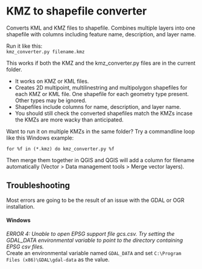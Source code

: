 # KMZ to shapefile converter

Converts KML and KMZ files to shapefile. Combines multiple layers into one shapefile with columns including feature name, description, and layer name.

Run it like this:  
`kmz_converter.py filename.kmz`

This works if both the KMZ and the kmz_converter.py files are in the current folder.

- It works on KMZ or KML files.
- Creates 2D multipoint, multilinestring and multipolygon shapefiles for each KMZ or KML file. One shapefile for each geometry type present. Other types may be ignored.
- Shapefiles include columns for name, description, and layer name.
- You should still check the converted shapefiles match the KMZs incase the KMZs are more wacky than anticipated.

Want to run it on multiple KMZs in the same folder? Try a commandline loop like this Windows example:

`for %f in (*.kmz) do kmz_converter.py %f`

Then merge them together in QGIS and QGIS will add a column for filename automatically
(Vector > Data management tools > Merge vector layers).

## Troubleshooting
Most errors are going to be the result of an issue with the GDAL or OGR installation.

#### Windows
*ERROR 4: Unable to open EPSG support file gcs.csv. Try setting the GDAL_DATA environmental variable to point to the directory containing EPSG csv files.*  
Create an environmental variable named `GDAL_DATA` and set `C:\Program Files (x86)\GDAL\gdal-data` as the value.
